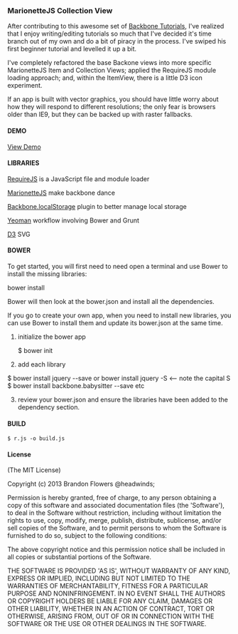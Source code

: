 ### MarionetteJS Collection View 

After contributing to this awesome set of [Backbone Tutorials](https://github.com/thomasdavis/backbonetutorials), I've realized that I enjoy writing/editing tutorials so much that I've decided it's time branch out of my own and do a bit of piracy in the process. I've swiped his first beginner tutorial and levelled it up a bit.   

I've completely refactored the base Backone views into more specific MarionetteJS Item and Collection Views; applied the RequireJS module loading approach; and, within the ItemView,  there is a little D3 icon experiment.

If an app is built with vector graphics, you should have little worry about how they will respond to different resolutions; the only fear is browsers older than IE9, but they can be backed up with raster fallbacks.

#### DEMO

[View Demo](http://www.headwinds.net/projects/tutorials/marionettejs/marionette-collection-view/)

#### LIBRARIES

[RequireJS](http://requirejs.org/]) is a JavaScript file and module loader

[MarionetteJS](http://marionettejs.com/) make backbone dance

[Backbone.localStorage](http://backbonejs.org/docs/backbone-localstorage.html) plugin to better manage local storage

[Yeoman](http://yeoman.io/) workflow involving Bower and Grunt 

[D3](http://d3.org/) SVG

#### BOWER

To get started, you will first need to need open a terminal and use Bower to install the missing libraries:

bower install  

Bower will then look at the bower.json and install all the dependencies. 


If you go to create your own app, when you need to install new libraries, you can use Bower to install them and update its bower.json at the same time. 

1. initialize the bower app 

	$ bower init 

2. add each library  

$ bower install jquery --save or bower install jquery -S <-- note the capital S
$ bower install backbone.babysitter --save
etc

3. review your bower.json and ensure the libraries have been added to the dependency section. 

#### BUILD

	$ r.js -o build.js

#### License 

(The MIT License)

Copyright (c) 2013 Brandon Flowers @headwinds;

Permission is hereby granted, free of charge, to any person obtaining
a copy of this software and associated documentation files (the
'Software'), to deal in the Software without restriction, including
without limitation the rights to use, copy, modify, merge, publish,
distribute, sublicense, and/or sell copies of the Software, and to
permit persons to whom the Software is furnished to do so, subject to
the following conditions:

The above copyright notice and this permission notice shall be
included in all copies or substantial portions of the Software.

THE SOFTWARE IS PROVIDED 'AS IS', WITHOUT WARRANTY OF ANY KIND,
EXPRESS OR IMPLIED, INCLUDING BUT NOT LIMITED TO THE WARRANTIES OF
MERCHANTABILITY, FITNESS FOR A PARTICULAR PURPOSE AND NONINFRINGEMENT.
IN NO EVENT SHALL THE AUTHORS OR COPYRIGHT HOLDERS BE LIABLE FOR ANY
CLAIM, DAMAGES OR OTHER LIABILITY, WHETHER IN AN ACTION OF CONTRACT,
TORT OR OTHERWISE, ARISING FROM, OUT OF OR IN CONNECTION WITH THE
SOFTWARE OR THE USE OR OTHER DEALINGS IN THE SOFTWARE.
